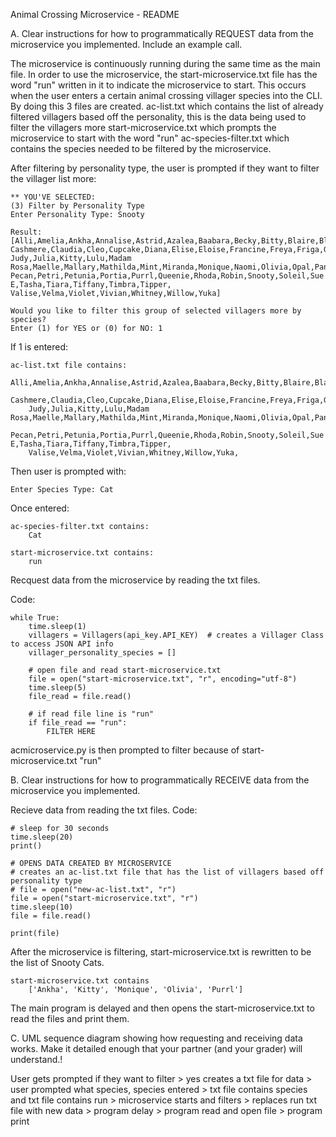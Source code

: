 Animal Crossing  Microservice -  README

A.	Clear instructions for how to programmatically REQUEST data from the microservice you implemented. 
Include an example call.

The microservice is continuously running during the same time as the main file. In order to use the microservice,
the start-microservice.txt file has the word "run" written in it to indicate the microservice to start. This occurs
when the user enters a certain animal crossing villager species into the CLI. By doing this 3 files are created.
ac-list.txt which contains the list of already filtered villagers based off the personality, this is the data 
being used to filter the villagers more
start-microservice.txt which prompts the microservice to start with the word "run"
ac-species-filter.txt which contains the species needed to be filtered by the microservice.

After filtering by personality type, the user is prompted if they want to filter the villager list more:

    ** YOU'VE SELECTED:
    (3) Filter by Personality Type
    Enter Personality Type: Snooty
    
    Result:
    [Alli,Amelia,Ankha,Annalise,Astrid,Azalea,Baabara,Becky,Bitty,Blaire,Blanche,Bree,Broffina,Carmen,
    Cashmere,Claudia,Cleo,Cupcake,Diana,Elise,Eloise,Francine,Freya,Friga,Gigi,Gloria,Greta,Gwen,Jane,
    Judy,Julia,Kitty,Lulu,Madam Rosa,Maelle,Mallary,Mathilda,Mint,Miranda,Monique,Naomi,Olivia,Opal,Pancetti,
    Pecan,Petri,Petunia,Portia,Purrl,Queenie,Rhoda,Robin,Snooty,Soleil,Sue E,Tasha,Tiara,Tiffany,Timbra,Tipper,
    Valise,Velma,Violet,Vivian,Whitney,Willow,Yuka]

    Would you like to filter this group of selected villagers more by species?
    Enter (1) for YES or (0) for NO: 1

If 1 is entered:

    ac-list.txt file contains:
        Alli,Amelia,Ankha,Annalise,Astrid,Azalea,Baabara,Becky,Bitty,Blaire,Blanche,Bree,Broffina,Carmen,
        Cashmere,Claudia,Cleo,Cupcake,Diana,Elise,Eloise,Francine,Freya,Friga,Gigi,Gloria,Greta,Gwen,Jane,
        Judy,Julia,Kitty,Lulu,Madam Rosa,Maelle,Mallary,Mathilda,Mint,Miranda,Monique,Naomi,Olivia,Opal,Pancetti,
        Pecan,Petri,Petunia,Portia,Purrl,Queenie,Rhoda,Robin,Snooty,Soleil,Sue E,Tasha,Tiara,Tiffany,Timbra,Tipper,
        Valise,Velma,Violet,Vivian,Whitney,Willow,Yuka,

Then user is prompted with: 

    Enter Species Type: Cat

Once entered:

    ac-species-filter.txt contains:
        Cat

    start-microservice.txt contains:
        run

Recquest data from the microservice by reading the txt files.

Code:

    while True:
        time.sleep(1)
        villagers = Villagers(api_key.API_KEY)  # creates a Villager Class to access JSON API info
        villager_personality_species = []
    
        # open file and read start-microservice.txt
        file = open("start-microservice.txt", "r", encoding="utf-8")
        time.sleep(5)
        file_read = file.read()
    
        # if read file line is "run" 
        if file_read == "run":
            FILTER HERE

acmicroservice.py is then prompted to filter because of start-microservice.txt "run"

B.	Clear instructions for how to programmatically RECEIVE data from the microservice you implemented.

Recieve data from reading the txt files.
Code:

    # sleep for 30 seconds
    time.sleep(20)
    print()

    # OPENS DATA CREATED BY MICROSERVICE
    # creates an ac-list.txt file that has the list of villagers based off personality type
    # file = open("new-ac-list.txt", "r")
    file = open("start-microservice.txt", "r")
    time.sleep(10)
    file = file.read()

    print(file)


After the microservice is filtering, start-microservice.txt is rewritten to be the list of Snooty Cats.

    start-microservice.txt contains
        ['Ankha', 'Kitty', 'Monique', 'Olivia', 'Purrl']

The main program is delayed and then opens the start-microservice.txt to read the files and print them.


C. UML sequence diagram showing how requesting and receiving data works. Make it detailed enough that your partner 
(and your grader) will understand.!

User gets prompted if they want to filter > yes creates a txt file for data > user prompted what species, species entered >
txt file contains species and txt file contains run > microservice starts and filters > replaces run txt file with new data >
program delay > program read and open file > program print
